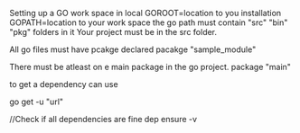 Setting up a GO work space in local
GOROOT=location to you installation
GOPATH=location to your work space
the go path must contain "src" "bin" "pkg"  folders in it
Your project must be in the src folder.

All go files must have pcakge declared pacakge "sample_module"

There must be atleast on e main package in the go project.
package  "main"


to get a dependency can use 

go get -u "url"

//Check if all dependencies are fine
dep ensure -v




